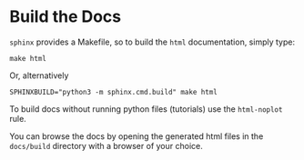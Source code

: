 # Build the Docs
`sphinx` provides a Makefile, so to build the `html` documentation, simply type:
```
make html
```

Or, alternatively
```
SPHINXBUILD="python3 -m sphinx.cmd.build" make html
```

To build docs without running python files (tutorials) use the `html-noplot` rule.

You can browse the docs by opening the generated html files in the `docs/build` directory
with a browser of your choice.